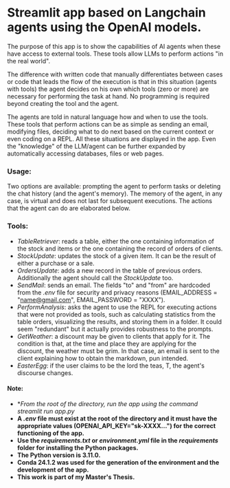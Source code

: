 # Streamlit app based on Langchain agents using the OpenAI models.

The purpose of this app is to show the capabilities of AI agents when these have access to external tools. These tools allow LLMs to perform actions "in the real world".

The difference with written code that manually differentiates between cases or code that leads the flow of the execution is that in this situation (agents with tools) the agent decides on his own which tools (zero or more) are necessary for performing the task at hand. No programming is required beyond creating the tool and the agent.

The agents are told in natural language how and when to use the tools. These tools that perform actions can be as simple as sending an email, modifying files, deciding what to do next based on the current context or even coding on a REPL. All these situations are displayed in the app. Even the "knowledge" of the LLM/agent can be further expanded by automatically accessing databases, files or web pages.

### **Usage**:  
Two options are available: prompting the agent to perform tasks or deleting the chat history (and the agent's memory). The memory of the agent, in any case, is virtual and does not last for subsequent executions. The actions that the agent can do are elaborated below.

### **Tools**:  
- *TableRetriever*: reads a table, either the one containing information of the stock and items or the one containing the record of orders of clients.  
- *StockUpdate*: updates the stock of a given item. It can be the result of either a purchase or a sale.  
- *OrdersUpdate*: adds a new record in the table of previous orders. Additionally the agent should call the *StockUpdate* too.
- *SendMail*: sends an email. The fields "to" and "from" are hardcoded from the *.env* file for security and privacy reasons (EMAIL_ADDRESS = "name@gmail.com", EMAIL_PASSWORD = "XXXX"). 
- *PerformAnalysis*: asks the agent to use the REPL for executing actions that were not provided as tools, such as calculating statistics from the table orders, visualizing the results, and storing them in a folder. It could seem "redundant" but it actually provides robustness to the prompts.
- *GetWeather*: a discount may be given to clients that apply for it. The condition is that, at the time and place they are applying for the discount, the weather must be grim. In that case, an email is sent to the client explaining how to obtain the markdown, pun intended.  
- *EasterEgg*: if the user claims to be the lord the teas, T, the agent's discourse changes.

#### **Note**:
 - **From the root of the directory, run the app using the command *streamlit run app.py**
 - **A *.env* file must exist at the root of the directory and it must have the appropriate values (OPENAI_API_KEY="sk-XXXX...") for the correct functioning of the app.**
 - **Use the *requirements.txt* or *environment.yml* file in the *requirements* folder for installing the Python packages.**
 - **The Python version is 3.11.0.**
 - **Conda 24.1.2 was used for the generation of the environment and the development of the app.**
 - **This work is part of my Master's Thesis.**